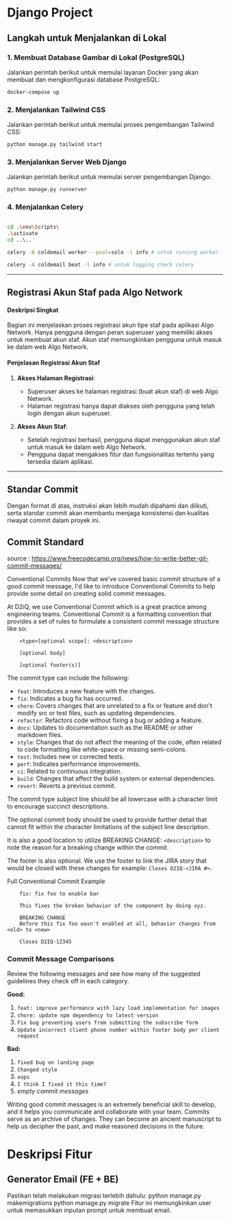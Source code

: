 # Django Project

## Langkah untuk Menjalankan di Lokal

### 1. Membuat Database Gambar di Lokal (PostgreSQL)

Jalankan perintah berikut untuk memulai layanan Docker yang akan membuat dan mengkonfigurasi database PostgreSQL:

```sh
docker-compose up
```

### 2. Menjalankan Tailwind CSS

Jalankan perintah berikut untuk memulai proses pengembangan Tailwind CSS:

```sh
python manage.py tailwind start
```

### 3. Menjalankan Server Web Django

Jalankan perintah berikut untuk memulai server pengembangan Django:

```sh
python manage.py runserver
```

### 4. Menjalankan Celery

```sh

cd .\env\Scripts\
.\activate
cd ..\..

celery -A coldemail worker --pool=solo -l info # untuk running worker

celery -A coldemail beat -l info # untuk logging check celery

```

---

## Registrasi Akun Staf pada Algo Network

#### Deskripsi Singkat

Bagian ini menjelaskan proses registrasi akun tipe staf pada aplikasi Algo Network. Hanya pengguna dengan peran superuser yang memiliki akses untuk membuat akun staf. Akun staf memungkinkan pengguna untuk masuk ke dalam web Algo Network.

#### Penjelasan Registrasi Akun Staf

1. **Akses Halaman Registrasi**:

   - Superuser akses ke halaman registrasi (buat akun staf) di web Algo Network.
   - Halaman registrasi hanya dapat diakses oleh pengguna yang telah login dengan akun superuser.

2. **Akses Akun Staf**:
   - Setelah registrasi berhasil, pengguna dapat menggunakan akun staf untuk masuk ke dalam web Algo Network.
   - Pengguna dapat mengakses fitur dan fungsionalitas tertentu yang tersedia dalam aplikasi.

---

## Standar Commit

Dengan format di atas, instruksi akan lebih mudah dipahami dan diikuti, serta standar commit akan membantu menjaga konsistensi dan kualitas riwayat commit dalam proyek ini.

## Commit Standard

source : https://www.freecodecamp.org/news/how-to-write-better-git-commit-messages/

Conventional Commits
Now that we've covered basic commit structure of a good commit message, I'd like to introduce Conventional Commits to help provide some detail on creating solid commit messages.

At D2iQ, we use Conventional Commit which is a great practice among engineering teams. Conventional Commit is a formatting convention that provides a set of rules to formulate a consistent commit message structure like so:

```
    <type>[optional scope]: <description>

    [optional body]

    [optional footer(s)]

```

The commit type can include the following:

- `feat`: Introduces a new feature with the changes.
- `fix`: Indicates a bug fix has occurred.
- `chore`: Covers changes that are unrelated to a fix or feature and don't modify src or test files, such as updating dependencies.
- `refactor`: Refactors code without fixing a bug or adding a feature.
- `docs`: Updates to documentation such as the README or other markdown files.
- `style`: Changes that do not affect the meaning of the code, often related to code formatting like white-space or missing semi-colons.
- `test`: Includes new or corrected tests.
- `perf`: Indicates performance improvements.
- `ci`: Related to continuous integration.
- `build`: Changes that affect the build system or external dependencies.
- `revert`: Reverts a previous commit.

The commit type subject line should be all lowercase with a character limit to encourage succinct descriptions.

The optional commit body should be used to provide further detail that cannot fit within the character limitations of the subject line description.

It is also a good location to utilize BREAKING CHANGE: `<description>` to note the reason for a breaking change within the commit.

The footer is also optional. We use the footer to link the JIRA story that would be closed with these changes for example: `Closes D2IQ-<JIRA #>`.

Full Conventional Commit Example

```
    fix: fix foo to enable bar

    This fixes the broken behavior of the component by doing xyz.

    BREAKING CHANGE
    Before this fix foo wasn't enabled at all, behavior changes from <old> to <new>

    Closes D2IQ-12345
```

### Commit Message Comparisons

Review the following messages and see how many of the suggested guidelines they check off in each category.

**Good:**

1. `feat: improve performance with lazy load implementation for images`
2. `chore: update npm dependency to latest version`
3. `Fix bug preventing users from submitting the subscribe form`
4. `Update incorrect client phone number within footer body per client request`

**Bad:**

1. `fixed bug on landing page`
2. `Changed style`
3. `oops`
4. `I think I fixed it this time?`
5. _empty commit messages_

Writing good commit messages is an extremely beneficial skill to develop, and it helps you communicate and collaborate with your team. Commits serve as an archive of changes. They can become an ancient manuscript to help us decipher the past, and make reasoned decisions in the future.

# Deskripsi Fitur

## Generator Email (FE + BE)

Pastikan telah melakukan migrasi terlebih dahulu:
python manage.py makemigrations
python manage.py migrate
Fitur ini memungkinkan user untuk memasukkan inputan prompt untuk membuat email.

